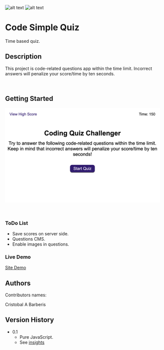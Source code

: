 <div id="top"></div>

![alt text](https://img.shields.io/badge/ver.-0.1-green)
![alt text](https://img.shields.io/badge/status-passing-green)
# Code Simple Quiz

Time based quiz. 


## Description

This project is code-related questions app within the time limit. Incorrect answers will penalize your score/time
by ten seconds. 

<br/>

## Getting Started

![alt text](https://github.com/brberis/tm-quiz-sve/blob/main/Develop/assets/images/web.png)

<br/>

### ToDo List 

* Save scores on server side.
* Questions CMS.
* Enable images in questions.


### Live Demo  

[Site Demo](https://brberis.github.io/tm-quiz-sve/Develop)


## Authors

Contributors names:

Cristobal A Barberis  


## Version History

* 0.1
    * Pure JavaScript.
    * See [insights](https://github.com/brberis/js-pswd-gen/pulse)



